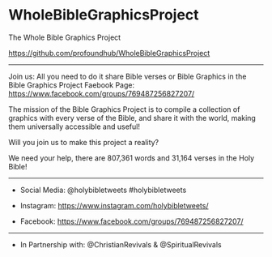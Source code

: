 # WholeBibleGraphicsProject
The Whole Bible Graphics Project

https://github.com/profoundhub/WholeBibleGraphicsProject
___

Join us: All you need to do it share Bible verses or Bible Graphics in the Bible Graphics Project Faebook Page: https://www.facebook.com/groups/769487256827207/

The mission of the Bible Graphics Project is to compile a collection of graphics with every verse of the Bible, and share it with the world, making them universally accessible and useful!
 
Will you join us to make this project a reality?
 
We need your help, there are 807,361 words and 31,164 verses in the Holy Bible!
___

* Social Media: @holybibletweets #holybibletweets

* Instagram: https://www.instagram.com/holybibletweets/
* Facebook: https://www.facebook.com/groups/769487256827207/
___

* In Partnership with: @ChristianRevivals & @SpiritualRevivals
